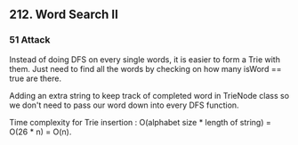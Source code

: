 ## 212. Word Search II
### 51 Attack
Instead of doing DFS on every single words, it is easier to form a Trie with them. Just need to find all the words by checking on how many isWord == true are there.

Adding an extra string to keep track of completed word in TrieNode class so we don't need to pass our word down into every DFS function.

Time complexity for Trie insertion : O(alphabet size * length of string) = O(26 * n) = O(n).